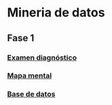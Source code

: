 # Mineria de datos
## Fase 1
### [Examen diagnóstico](https://github.com/CristinaVM19/Mineriadedatos/blob/main/Examen_1941502.pdf)
### [Mapa mental](https://github.com/CristinaVM19/Mineriadedatos/blob/main/MapaMental_1_1941502.pdf)
### [Base de datos](https://github.com/aadrieel/MineriaDeDatos/blob/main/Equipo_3_Ejercicio%20Base%20de%20Datos.pdf)
